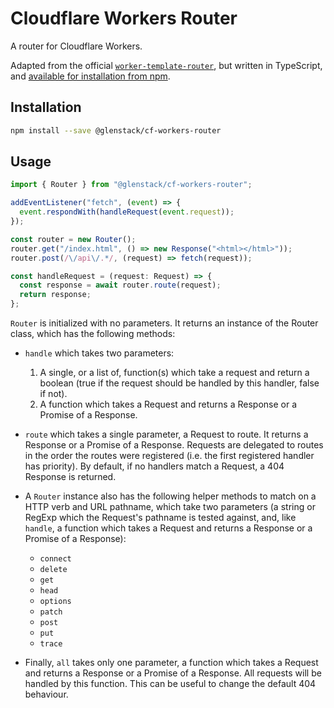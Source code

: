 # Cloudflare Workers Router

A router for Cloudflare Workers.

Adapted from the official [`worker-template-router`](https://github.com/cloudflare/worker-template-router), but written in TypeScript, and [available for installation from npm](#installation).

## Installation

```sh
npm install --save @glenstack/cf-workers-router
```

## Usage

```typescript
import { Router } from "@glenstack/cf-workers-router";

addEventListener("fetch", (event) => {
  event.respondWith(handleRequest(event.request));
});

const router = new Router();
router.get("/index.html", () => new Response("<html></html>"));
router.post(/\/api\/.*/, (request) => fetch(request));

const handleRequest = (request: Request) => {
  const response = await router.route(request);
  return response;
};
```

`Router` is initialized with no parameters. It returns an instance of the Router class, which has the following methods:

- `handle` which takes two parameters:

  1. A single, or a list of, function(s) which take a request and return a boolean (true if the request should be handled by this handler, false if not).
  1. A function which takes a Request and returns a Response or a Promise of a Response.

- `route` which takes a single parameter, a Request to route. It returns a Response or a Promise of a Response. Requests are delegated to routes in the order the routes were registered (i.e. the first registered handler has priority). By default, if no handlers match a Request, a 404 Response is returned.

- A `Router` instance also has the following helper methods to match on a HTTP verb and URL pathname, which take two parameters (a string or RegExp which the Request's pathname is tested against, and, like `handle`, a function which takes a Request and returns a Response or a Promise of a Response):

  - `connect`
  - `delete`
  - `get`
  - `head`
  - `options`
  - `patch`
  - `post`
  - `put`
  - `trace`

- Finally, `all` takes only one parameter, a function which takes a Request and returns a Response or a Promise of a Response. All requests will be handled by this function. This can be useful to change the default 404 behaviour.
